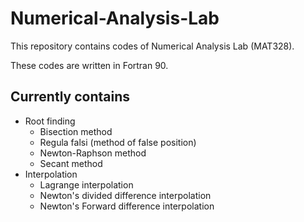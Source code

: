 # Numerical-Analysis-Lab

This repository contains codes of Numerical Analysis Lab (MAT328).

These codes are written in Fortran 90.

## Currently contains

* Root finding
    * Bisection method
    * Regula falsi (method of false position)
    * Newton-Raphson method
    * Secant method
* Interpolation
    * Lagrange interpolation
    * Newton's divided difference interpolation
    * Newton's Forward difference interpolation